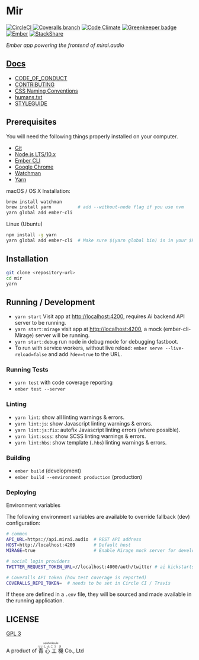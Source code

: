 # Mir


[![CircleCI](https://img.shields.io/circleci/project/github/mirai-audio/mir/master.svg?style=flat-square)](https://circleci.com/gh/mirai-audio/mir)
[![Coveralls branch](https://img.shields.io/coveralls/mirai-audio/mir/master.svg?style=flat-square)](https://coveralls.io/github/mirai-audio/mir?branch=master)
[![Code Climate](https://img.shields.io/codeclimate/maintainability/mirai-audio/mir.svg?style=flat-square)](https://codeclimate.com/github/mirai-audio/mir)
[![Greenkeeper badge](https://badges.greenkeeper.io/mirai-audio/mir.svg)](https://greenkeeper.io/)
[![Ember](https://img.shields.io/badge/Ember-3.x-blue.svg?style=flat-square)](https://emberjs.com/)
[![StackShare](https://img.shields.io/badge/stack-share-0690fa.svg?style=flat-square)](https://stackshare.io/mirai-audio/mirai-audio)

_Ember app powering the frontend of mirai.audio_


## [Docs](https://github.com/mirai-audio/mir/wiki)

* [CODE_OF_CONDUCT](https://github.com/mirai-audio/mir/wiki/CODE_OF_CONDUCT)
* [CONTRIBUTING](CONTRIBUTING.md)
* [CSS Naming Conventions](https://github.com/mirai-audio/mir/wiki/CSS-Naming-Conventions)
* [humans.txt](https://github.com/mirai-audio/mir/wiki/humans.txt)
* [STYLEGUIDE](https://github.com/mirai-audio/mir/wiki/STYLEGUIDE)


## Prerequisites

You will need the following things properly installed on your computer.

* [Git](https://git-scm.com/)
* [Node.js LTS/10.x](https://nodejs.org/)
* [Ember CLI](https://ember-cli.com/)
* [Google Chrome](https://google.com/chrome/)
* [Watchman](https://facebook.github.io/watchman/)
* [Yarn](https://yarnpkg.com/)

macOS / OS X Installation:

```bash
brew install watchman
brew install yarn          # add --without-node flag if you use nvm
yarn global add ember-cli
```

Linux (Ubuntu)

```bash
npm install -g yarn
yarn global add ember-cli  # Make sure $(yarn global bin) is in your $PATH
```

## Installation

```bash
git clone <repository-url>
cd mir
yarn
```

## Running / Development

* `yarn start` Visit app at [http://localhost:4200](http://localhost:4200),
requires Ai backend API server to be running.
* `yarn start:mirage` visit app at [http://localhost:4200](http://localhost:4200), a
mock (ember-cli-Mirage) server will be running.
* `yarn start:debug` run node in debug mode for debugging fastboot.
* To run with service workers, without live reload:
`ember serve --live-reload=false` and add `?dev=true` to the URL.

### Running Tests

* `yarn test` with code coverage reporting
* `ember test --server`

### Linting

* `yarn lint`: show all linting warnings & errors.
* `yarn lint:js`: show Javascript linting warnings & errors.
* `yarn lint:js:fix`: autofix Javascript linting errors (where possible).
* `yarn lint:scss`: show SCSS linting warnings & errors.
* `yarn lint:hbs`: show template (`.hbs`) linting warnings & errors.

### Building

* `ember build` (development)
* `ember build --environment production` (production)

### Deploying

Environment variables

The following environment variables are available to override fallback (dev)
configuration:

```bash
# common
API_URL=https://api.mirai.audio  # REST API address
HOST=http://localhost:4200       # Default host
MIRAGE=true                      # Enable Mirage mock server for development

# social login providers
TWITTER_REQUEST_TOKEN_URL=//localhost:4000/auth/twitter # ai kickstarts OAuth

# Coveralls API token (how test coverage is reported)
COVERALLS_REPO_TOKEN=  # needs to be set in Circle CI / Travis
```

If these are defined in a `.env` file, they will be sourced and made available
in the running application.

## LICENSE

[GPL 3](LICENSE)

A product of <ruby>
  <ruby>
    青<rp>(</rp><rt>せい</rt><rp>)</rp>
    心<rp>(</rp><rt>しん</rt><rp>)</rp>
    工<rp>(</rp><rt>こう</rt><rp>)</rp>
    機<rp>(</rp><rt>き</rt><rp>)</rp>
  </ruby>
  <rp>(</rp><rt>seishinkouki</rt><rp>)</rp>
</ruby> Co., Ltd
